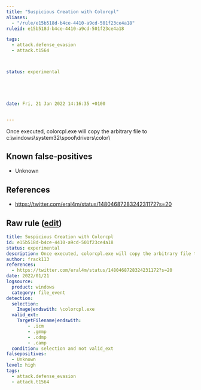 ```yaml
---
title: "Suspicious Creation with Colorcpl"
aliases:
  - "/rule/e15b518d-b4ce-4410-a9cd-501f23ce4a18"
ruleid: e15b518d-b4ce-4410-a9cd-501f23ce4a18

tags:
  - attack.defense_evasion
  - attack.t1564



status: experimental





date: Fri, 21 Jan 2022 14:16:35 +0100


---
```


Once executed, colorcpl.exe will copy the arbitrary file to c:\windows\system32\spool\drivers\color\

<!--more-->


## Known false-positives

* Unknown



## References

* https://twitter.com/eral4m/status/1480468728324231172?s=20


## Raw rule ([edit](https://github.com/SigmaHQ/sigma/edit/master/rules/windows/file_event/file_event_win_susp_colorcpl.yml))
```yaml
title: Suspicious Creation with Colorcpl
id: e15b518d-b4ce-4410-a9cd-501f23ce4a18
status: experimental
description: Once executed, colorcpl.exe will copy the arbitrary file to c:\windows\system32\spool\drivers\color\
author: frack113
references:
  - https://twitter.com/eral4m/status/1480468728324231172?s=20
date: 2022/01/21
logsource:
  product: windows
  category: file_event
detection:
  selection:
    Image|endswith: \colorcpl.exe
  valid_ext:
    TargetFilename|endswith:
        - .icm
        - .gmmp
        - .cdmp
        - .camp
  condition: selection and not valid_ext
falsepositives:
  - Unknown
level: high
tags:
  - attack.defense_evasion
  - attack.t1564

```
